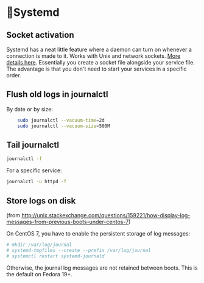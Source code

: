 # 🐧Systemd

## Socket activation

Systemd has a neat little feature where a daemon can turn on whenever a
connection is made to it. Works with Unix and network sockets. [More details
here](http://0pointer.de/blog/projects/socket-activation.html). Essentially you
create a socket file alongside your service file. The advantage is that you
don't need to start your services in a specific order.

## Flush old logs in journalctl

By date or by size:

``` sh
    sudo journalctl --vacuum-time=2d
    sudo journalctl --vacuum-size=500M
```

## Tail journalctl

``` sh
journalctl -f
```

For a specific service:

``` sh
journalctl -u httpd -f
```

## Store logs on disk

(from <http://unix.stackexchange.com/questions/159221/how-display-log-messages-from-previous-boots-under-centos-7>)

On CentOS 7, you have to enable the persistent storage of log messages:

``` sh
# mkdir /var/log/journal
# systemd-tmpfiles --create --prefix /var/log/journal
# systemctl restart systemd-journald
```

Otherwise, the journal log messages are not retained between
boots. This is the default on Fedora 19+.


